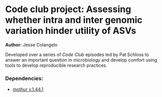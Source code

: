 # Code club project: Assessing whether intra and inter genomic variation hinder utility of ASVs

**Author:** Jesse Colangelo

Developed over a series of *Code Club* episodes led by Pat Schloss to answer an important question in microbiology and develop comfort using tools to develop reproducible research practices.

### Dependencies:  
* [mothur v.1.44.1](https://github.com/mothur/mothur/tree/v.1.44.1)
